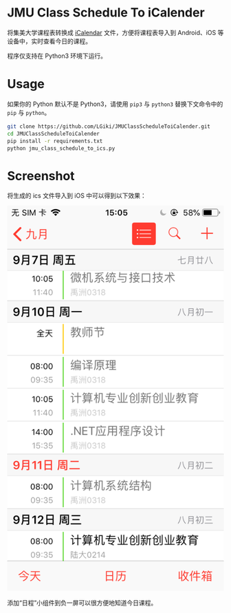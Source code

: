 # JMU Class Schedule To iCalender
将集美大学课程表转换成 [iCalendar](https://tools.ietf.org/html/rfc2445) 文件，方便将课程表导入到 Android、iOS 等设备中，实时查看今日的课程。

程序仅支持在 Python3 环境下运行。

# Usage

如果你的 Python 默认不是 Python3，请使用 `pip3` 与 `python3` 替换下文命令中的 `pip` 与 `python`。

```bash
git clone https://github.com/LGiki/JMUClassScheduleToiCalender.git
cd JMUClassScheduleToiCalender
pip install -r requirements.txt
python jmu_class_schedule_to_ics.py
```

# Screenshot

将生成的 ics 文件导入到 iOS 中可以得到以下效果：

![iOS Screenshot](screenshot/ios.png)

添加“日程”小组件到负一屏可以很方便地知道今日课程。

